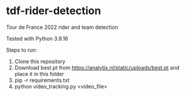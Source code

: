 # tdf-rider-detection
Tour de France 2022 rider and team detection

Tested with Python 3.9.16

Steps to run:

1. Clone this repository
2. Download best.pt from https://analytix.nl/static/uploads/best.pt and place it in this folder
3. pip -r requirements.txt
4. python video_tracking.py <video_file>
